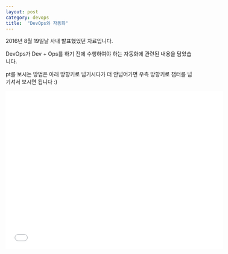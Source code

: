 ```yaml
---
layout: post
category: devops
title:  "DevOps와 자동화"
---
```

2016년 8월 19일날 사내 발표했었던 자료입니다.

DevOps가 Dev + Ops를 하기 전에 수행하여야 하는 자동화에 관련된 내용을 담았습니다.

pt를 보시는 방법은 아래 방향키로 넘기시다가 더 안넘어가면 우측 방향키로 챕터를 넘기셔서 보시면 됩니다 :)

<iframe src="//slides.com/wonseok/devops/embed" width="576" height="420" scrolling="no" frameborder="0" webkitallowfullscreen mozallowfullscreen allowfullscreen></iframe>